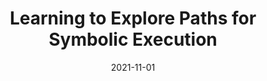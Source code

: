 ---
layout: post
title: "Learning to Explore Paths for Symbolic Execution"
date: 2021-11-01
categories: research
authors: "<u>Jingxuan He</u>, Gishor Sivanrupan, Petar Tsankov, Martin Vechev"
venue: "ACM Conference on Computer and Communications Security (CCS)"
paper: pdfs/papers/icml21-learch.pdf
code: https://github.com/eth-sri/learch
slides: pdfs/ccs21-learch-slides.pdf
---